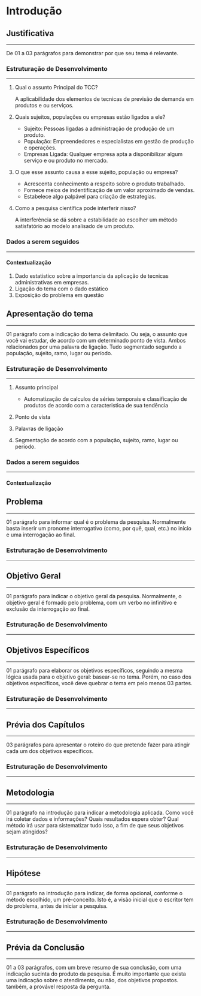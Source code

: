 # Introdução

## Justificativa
---
De 01 a 03 parágrafos para demonstrar por que seu tema é relevante.

### Estruturação de Desenvolvimento
---
 1. Qual o assunto Principal do TCC?

    A aplicabilidade dos elementos de tecnicas de previsão de demanda em produtos e ou serviços.

 2. Quais sujeitos, populações ou empresas estão ligados a ele?
     - Sujeito: Pessoas ligadas a administração de produção de um produto.
     - População: Empreendedores e especialistas em gestão de produção e operações.
     - Empresas Ligada: Qualquer empresa apta a disponibilizar algum serviço e ou produto no mercado.
     
 3. O que esse assunto causa a esse sujeito, população ou empresa?

     - Acrescenta conhecimento a respeito sobre o produto trabalhado.
     - Fornece meios de indentificação de um valor aproximado de vendas.
     - Estabelece algo palpável para criação de estrategias.

 4. Como a pesquisa científica pode interferir nisso?

    A interferência se dá sobre a estabilidade ao escolher um método satisfatório ao modelo analisado de um produto.

### Dados a serem seguidos
---

#### Contextualização

 1. Dado estatistico sobre a importancia da aplicação de tecnicas administrativas em empresas.
 2. Ligação do tema com o dado estático
 3. Exposição do problema em questão

## Apresentação do tema
---
01 parágrafo com a indicação do tema delimitado. Ou seja, o assunto que você vai estudar, de acordo com um determinado ponto de vista. Ambos relacionados por uma palavra de ligação. Tudo segmentado segundo a população, sujeito, ramo, lugar ou período.

### Estruturação de Desenvolvimento
---

 1. Assunto principal
    
     - Automatização de calculos de séries temporais e classificação de produtos de acordo com a caracteristica de sua tendência

 2. Ponto de vista
 3. Palavras de ligação
 4. Segmentação de acordo com a população, sujeito, ramo, lugar ou período.

### Dados a serem seguidos
---

#### Contextualização


## Problema
---
01 parágrafo para informar qual é o problema da pesquisa. Normalmente basta inserir um pronome interrogativo (como, por quê, qual, etc.) no início e uma interrogação ao final.

### Estruturação de Desenvolvimento
---

## Objetivo Geral
---
01 parágrafo para indicar o objetivo geral da pesquisa. Normalmente, o objetivo geral é formado pelo problema, com um verbo no infinitivo e exclusão da interrogação ao final.

### Estruturação de Desenvolvimento
---

## Objetivos Específicos
---
01 parágrafo para elaborar os objetivos específicos, seguindo a mesma lógica usada para o objetivo geral: basear-se no tema. Porém, no caso dos objetivos específicos, você deve quebrar o tema em pelo menos 03 partes.

### Estruturação de Desenvolvimento
---

## Prévia dos Capítulos
---
03 parágrafos para apresentar o roteiro do que pretende fazer para atingir cada um dos objetivos específicos.

### Estruturação de Desenvolvimento
---

## Metodologia
---
01 parágrafo na introdução para indicar a metodologia aplicada. Como você irá coletar dados e informações? Quais resultados espera obter? Qual método irá usar para sistematizar tudo isso, a fim de que seus objetivos sejam atingidos?

### Estruturação de Desenvolvimento
---

## Hipótese
---
01 parágrafo na introdução para indicar, de forma opcional, conforme o método escolhido, um pré-conceito. Isto é, a visão inicial que o escritor tem do problema, antes de iniciar a pesquisa.

### Estruturação de Desenvolvimento
---

## Prévia da Conclusão
---
01 a 03 parágrafos, com um breve resumo de sua conclusão, com uma indicação sucinta do produto da pesquisa. É muito importante que exista uma indicação sobre o atendimento, ou não, dos objetivos propostos. também, a provável resposta da pergunta.